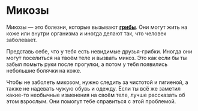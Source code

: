 # Микозы
Микозы — это болезни, которые вызывают **[грибы](патогенный_гриб.md)**. Они могут жить на коже или внутри организма и иногда делают так, что человек заболевает.

Представь себе, что у тебя есть невидимые друзья-грибки. Иногда они могут поселиться на твоём теле и вызвать микоз. Это как если бы ты забыл помыть руки после прогулки, а потом у тебя появились небольшие болячки на коже.

Чтобы не заболеть микозом, нужно следить за чистотой и гигиеной, а также не надевать чужую обувь и одежду. Если ты всё же заметил какие-то необычные изменения на своём теле, лучше рассказать об этом взрослым. Они помогут тебе справиться с этой проблемой.